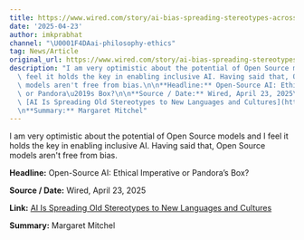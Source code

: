 ```yaml
---
title: https://www.wired.com/story/ai-bias-spreading-stereotypes-across-languages-and-cultures-margaret-mitchell)
date: '2025-04-23'
author: imkprabhat
channel: "\U0001F4DAai-philosophy-ethics"
tag: News/Article
original_url: https://www.wired.com/story/ai-bias-spreading-stereotypes-across-languages-and-cultures-margaret-mitchell)
description: "I am very optimistic about the potential of Open Source models and I\
  \ feel it holds the key in enabling inclusive AI. Having said that, Open Source\
  \ models aren't free from bias.\n\n**Headline:** Open-Source AI: Ethical Imperative\
  \ or Pandora\u2019s Box?\n\n**Source / Date:** Wired, April 23, 2025\u200B\n\n**Link:**\
  \ [AI Is Spreading Old Stereotypes to New Languages and Cultures](https://www.wired.com/story/ai-bias-spreading-stereotypes-across-languages-and-cultures-margaret-mitchell)\n\
  \n**Summary:** Margaret Mitchel"
---
```


I am very optimistic about the potential of Open Source models and I feel it holds the key in enabling inclusive AI. Having said that, Open Source models aren't free from bias.

**Headline:** Open-Source AI: Ethical Imperative or Pandora’s Box?

**Source / Date:** Wired, April 23, 2025​

**Link:** [AI Is Spreading Old Stereotypes to New Languages and Cultures](https://www.wired.com/story/ai-bias-spreading-stereotypes-across-languages-and-cultures-margaret-mitchell)

**Summary:** Margaret Mitchel